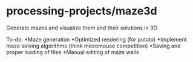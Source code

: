 # processing-projects/maze3d

Generate mazes and visualize them and their solutions in 3D

To-do:
*Maze generation
*Optimized rendering (for potato)
*Implement maze solving algorithms (think micromouse competition)
*Saving and proper loading of files
*Manual editing of maze walls
